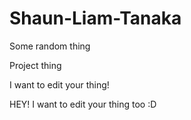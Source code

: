 # Shaun-Liam-Tanaka
Some random thing


Project thing

I want to edit your thing!

HEY! I want to edit your thing too :D

